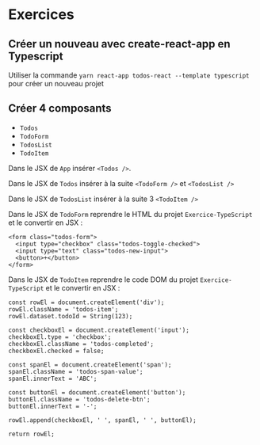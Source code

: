# Exercices

## Créer un nouveau avec create-react-app en Typescript

Utiliser la commande `yarn react-app todos-react --template typescript` pour créer un nouveau projet

## Créer 4 composants

- `Todos`
- `TodoForm`
- `TodosList`
- `TodoItem`

Dans le JSX de `App` insérer `<Todos />`.

Dans le JSX de `Todos` insérer à la suite `<TodoForm />` et `<TodosList />`

Dans le JSX de `TodosList` insérer à la suite 3 `<TodoItem />`

Dans le JSX de `TodoForm` reprendre le HTML du projet `Exercice-TypeScript` et le convertir en JSX :

```
<form class="todos-form">
  <input type="checkbox" class="todos-toggle-checked">
  <input type="text" class="todos-new-input">
  <button>+</button>
</form>
```

Dans le JSX de `TodoItem` reprendre le code DOM du projet `Exercice-TypeScript` et le convertir en JSX :

```
const rowEl = document.createElement('div');
rowEl.className = 'todos-item';
rowEl.dataset.todoId = String(123);

const checkboxEl = document.createElement('input');
checkboxEl.type = 'checkbox';
checkboxEl.className = 'todos-completed';
checkboxEl.checked = false;

const spanEl = document.createElement('span');
spanEl.className = 'todos-span-value';
spanEl.innerText = 'ABC';

const buttonEl = document.createElement('button');
buttonEl.className = 'todos-delete-btn';
buttonEl.innerText = '-';

rowEl.append(checkboxEl, ' ', spanEl, ' ', buttonEl);

return rowEl;
```
